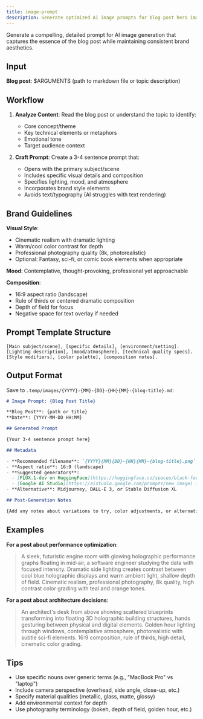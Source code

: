 ```yaml
---
title: image-prompt
description: Generate optimized AI image prompts for blog post hero images
---
```


Generate a compelling, detailed prompt for AI image generation that captures the essence of the blog post while maintaining consistent brand aesthetics.

## Input

**Blog post**: $ARGUMENTS (path to markdown file or topic description)

## Workflow

1. **Analyze Content**: Read the blog post or understand the topic to identify:
   - Core concept/theme
   - Key technical elements or metaphors
   - Emotional tone
   - Target audience context

2. **Craft Prompt**: Create a 3-4 sentence prompt that:
   - Opens with the primary subject/scene
   - Includes specific visual details and composition
   - Specifies lighting, mood, and atmosphere
   - Incorporates brand style elements
   - Avoids text/typography (AI struggles with text rendering)

## Brand Guidelines

**Visual Style**:
- Cinematic realism with dramatic lighting
- Warm/cool color contrast for depth
- Professional photography quality (8k, photorealistic)
- Optional: Fantasy, sci-fi, or comic book elements when appropriate

**Mood**: Contemplative, thought-provoking, professional yet approachable

**Composition**:
- 16:9 aspect ratio (landscape)
- Rule of thirds or centered dramatic composition
- Depth of field for focus
- Negative space for text overlay if needed

## Prompt Template Structure

```
[Main subject/scene], [specific details], [environment/setting]. [Lighting description], [mood/atmosphere], [technical quality specs]. [Style modifiers], [color palette], [composition notes].
```

## Output Format

Save to `.temp/images/{YYYY}-{MM}-{DD}-{HH}{MM}-{blog-title}.md`:

```markdown
# Image Prompt: {Blog Post Title}

**Blog Post**: {path or title}
**Date**: {YYYY-MM-DD HH:MM}

## Generated Prompt

{Your 3-4 sentence prompt here}

## Metadata

- **Recommended filename**: `{YYYY}{MM}{DD}-{HH}{MM}-{blog-title}.png`
- **Aspect ratio**: 16:9 (landscape)
- **Suggested generators**:
  - [FLUX.1-dev on HuggingFace](https://huggingface.co/spaces/black-forest-labs/FLUX.1-dev)
  - [Google AI Studio](https://aistudio.google.com/prompts/new_image) - use 16:9 aspect ratio
- **Alternative**: Midjourney, DALL-E 3, or Stable Diffusion XL

## Post-Generation Notes

{Add any notes about variations to try, color adjustments, or alternative concepts}
```

## Examples

**For a post about performance optimization**:
> A sleek, futuristic engine room with glowing holographic performance graphs floating in mid-air, a software engineer studying the data with focused intensity. Dramatic side lighting creates contrast between cool blue holographic displays and warm ambient light, shallow depth of field. Cinematic realism, professional photography, 8k quality, high contrast color grading with teal and orange tones.

**For a post about architecture decisions**:
> An architect's desk from above showing scattered blueprints transforming into floating 3D holographic building structures, hands gesturing between physical and digital elements. Golden hour lighting through windows, contemplative atmosphere, photorealistic with subtle sci-fi elements. 16:9 composition, rule of thirds, high detail, cinematic color grading.

## Tips

- Use specific nouns over generic terms (e.g., "MacBook Pro" vs "laptop")
- Include camera perspective (overhead, side angle, close-up, etc.)
- Specify material qualities (metallic, glass, matte, glossy)
- Add environmental context for depth
- Use photography terminology (bokeh, depth of field, golden hour, etc.)
